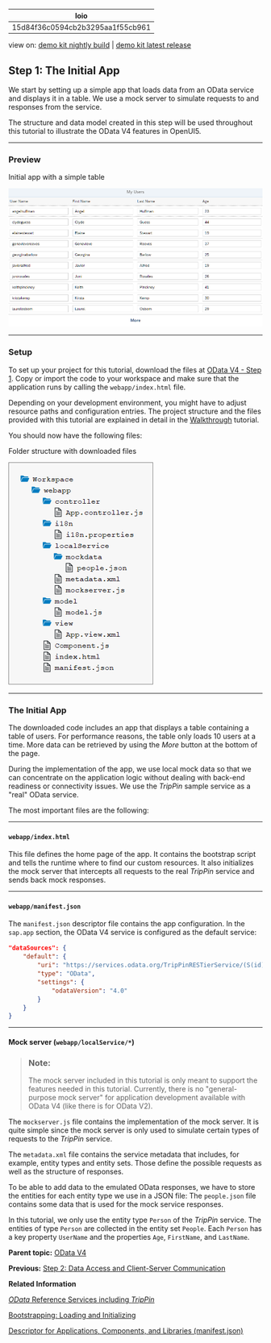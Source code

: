 <!-- loio15d84f36c0594cb2b3295aa1f55cb961 -->

| loio |
| -----|
| 15d84f36c0594cb2b3295aa1f55cb961 |

<div id="loio">

view on: [demo kit nightly build](https://openui5nightly.hana.ondemand.com/topic/15d84f36c0594cb2b3295aa1f55cb961) | [demo kit latest release](https://sdk.openui5.org/topic/15d84f36c0594cb2b3295aa1f55cb961)</div>

## Step 1: The Initial App

We start by setting up a simple app that loads data from an OData service and displays it in a table. We use a mock server to simulate requests to and responses from the service.

The structure and data model created in this step will be used throughout this tutorial to illustrate the OData V4 features in OpenUI5.

***

<a name="loio15d84f36c0594cb2b3295aa1f55cb961__section_bt4_fxc_z1b"/>

### Preview

   
  
<a name="loio15d84f36c0594cb2b3295aa1f55cb961__fig_tvr_vzd_gcb"/>Initial app with a simple table

 ![](images/loio9d0182f69376444396c903cbc84564c9_LowRes.png "Initial app with a simple table") 

***

<a name="loio15d84f36c0594cb2b3295aa1f55cb961__section_tsr_gxc_z1b"/>

### Setup

To set up your project for this tutorial, download the files at [OData V4 - Step 1](https://sdk.openui5.org/explored.html#/sample/sap.ui.core.tutorial.odatav4.01/preview). Copy or import the code to your workspace and make sure that the application runs by calling the `webapp/index.html` file.

Depending on your development environment, you might have to adjust resource paths and configuration entries. The project structure and the files provided with this tutorial are explained in detail in the [Walkthrough](Walkthrough_3da5f4b.md) tutorial.

You should now have the following files:

  
  
<a name="loio15d84f36c0594cb2b3295aa1f55cb961__fig_mdg_c12_gcb"/>Folder structure with downloaded files

![](images/loio1406ea6897b149fe97a107176f9d4442_HiRes.png "Folder structure with downloaded files")

***

<a name="loio15d84f36c0594cb2b3295aa1f55cb961__section_vng_l12_gcb"/>

### The Initial App

The downloaded code includes an app that displays a table containing a table of users. For performance reasons, the table only loads 10 users at a time. More data can be retrieved by using the *More* button at the bottom of the page.

During the implementation of the app, we use local mock data so that we can concentrate on the application logic without dealing with back-end readiness or connectivity issues. We use the *TripPin* sample service as a "real" OData service.

The most important files are the following:

***

#### `webapp/index.html`

This file defines the home page of the app. It contains the bootstrap script and tells the runtime where to find our custom resources. It also initializes the mock server that intercepts all requests to the real *TripPin* service and sends back mock responses.

***

#### `webapp/manifest.json`

The `manifest.json` descriptor file contains the app configuration. In the `sap.app` section, the OData V4 service is configured as the default service:

```json
"dataSources": {
	"default": {
		"uri": "https://services.odata.org/TripPinRESTierService/(S(id))/",
		"type": "OData",
		"settings": {
			"odataVersion": "4.0"
		}
	}
}

```

***

#### Mock server \(`webapp/localService/*`\)

> ### Note:  
> The mock server included in this tutorial is only meant to support the features needed in this tutorial. Currently, there is no "general-purpose mock server" for application development available with OData V4 \(like there is for OData V2\).

The `mockserver.js` file contains the implementation of the mock server. It is quite simple since the mock server is only used to simulate certain types of requests to the *TripPin* service.

The `metadata.xml` file contains the service metadata that includes, for example, entity types and entity sets. Those define the possible requests as well as the structure of responses.

To be able to add data to the emulated OData responses, we have to store the entities for each entity type we use in a JSON file: The `people.json` file contains some data that is used for the mock service responses.

In this tutorial, we only use the entity type `Person` of the *TripPin* service. The entities of type `Person` are collected in the entity set `People`. Each `Person` has a key property `UserName` and the properties `Age`, `FirstName`, and `LastName`.

**Parent topic:** [OData V4](OData_V4_bcdbde6.md "In this tutorial, we explore how features of OData V4 can be used in OpenUI5. We write a small app that consumes data from an OData V4 service to understand how to access, modify, aggregate, and filter data in an OData V4 model.")

**Previous:** [Step 2: Data Access and Client-Server Communication](Step_2_Data_Access_and_Client_Server_Communication_e9de002.md "In this step, we see how the Table that is bound to the People entity set initially requests its data, and how the data can be refreshed. We use the Console tab in the browser developer tools to monitor the communication between the browser and the server. We see the initial request as well as the requests for refreshing the data.")

**Related Information**  


[*OData* Reference Services including *TripPin*](http://www.odata.org/odata-services/)

[Bootstrapping: Loading and Initializing](Bootstrapping_Loading_and_Initializing_a04b0d1.md "To use OpenUI5 features in your HTML page, you have to load and initialize the SAPUI5 library.")

[Descriptor for Applications, Components, and Libraries \(manifest.json\)](Descriptor_for_Applications_Components_and_Libraries_manifest_json_be0cf40.md "The descriptor for applications, components, and libraries (in short: app descriptor) is inspired by the WebApplication Manifest concept introduced by the W3C. The descriptor provides a central, machine-readable, and easy-to-access location for storing metadata associated with an application, an application component, or a library.")

